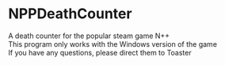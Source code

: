 # NPPDeathCounter
A death counter for the popular steam game N++  
This program only works with the Windows version of the game  
If you have any questions, please direct them to Toaster  
